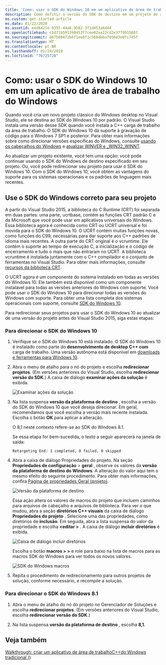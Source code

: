 ```yaml
---
title: 'Como: usar o SDK do Windows 10 em um aplicativo de área de trabalho do Windows'
description: Como definir a versão do SDK de destino em um projeto de aplicativo da área de trabalho do Windows para usar o SDK do Windows 10.
ms.custom: get-started-article
ms.date: 01/22/2020
ms.assetid: eed6421e-9355-44a6-9582-3f1d453a6d44
ms.openlocfilehash: c1d71b591398453f7cee02aa22cd2e377991588f
ms.sourcegitcommit: b67b08472b6f1ee8f1c5684bba7056d3e0fc745f
ms.translationtype: MT
ms.contentlocale: pt-BR
ms.lasthandoff: 01/24/2020
ms.locfileid: "76725728"
---
```

# <a name="how-to-use-the-windows-10-sdk-in-a-windows-desktop-application"></a>Como: usar o SDK do Windows 10 em um aplicativo de área de trabalho do Windows

Quando você cria um novo projeto clássico do Windows desktop no Visual Studio, ele se destina ao SDK do Windows 10 por padrão. O Visual Studio instala uma versão desse SDK quando você instala a C++ carga de trabalho da área de trabalho. O SDK do Windows 10 dá suporte à gravação de código para o Windows 7 SP1 e posterior. Para obter mais informações sobre como direcionar versões específicas do Windows, consulte [usando os cabeçalhos do Windows](/windows/win32/WinProg/using-the-windows-headers) e [atualizar WINVER e _WIN32_WINNT](../porting/modifying-winver-and-win32-winnt.md).

Ao atualizar um projeto existente, você tem uma opção: você pode continuar usando o SDK do Windows de destino especificado em seu projeto. Ou, você pode redirecionar seu projeto para usar o SDK do Windows 10. Com o SDK do Windows 10, você obtém as vantagens do suporte para os sistemas operacionais e os padrões de linguagem mais recentes.

## <a name="use-the-right-windows-sdk-for-your-project"></a>Use o SDK do Windows correto para seu projeto

A partir do Visual Studio 2015, a biblioteca do C Runtime (CRT) foi separada em duas partes: uma parte, ucrtbase, contém as funções CRT padrão C e da Microsoft que você pode usar em aplicativos universais do Windows. Essa biblioteca agora é conhecida como CRT ou UCRT universal e foi movida para o SDK do Windows 10. O UCRT contém muitas funções novas, como funções do C99, necessárias para dar suporte aos C++ padrões de idioma mais recentes. A outra parte do CRT original é o vcruntime. Ele contém o suporte ao tempo de execução C, a inicialização e o código de encerramento e tudo o mais que não entraram no UCRT. A biblioteca vcruntime é instalada juntamente com o C++ compilador e o conjunto de ferramentas no Visual Studio. Para obter mais informações, consulte [recursos da biblioteca CRT](../c-runtime-library/crt-library-features.md).

O UCRT agora é um componente do sistema instalado em todas as versões do Windows 10. Ele também está disponível como um componente instalável para todas as versões anteriores do Windows com suporte. Você pode usar o SDK do Windows 10 para direcionar todas as versões do Windows com suporte. Para obter uma lista completa dos sistemas operacionais com suporte, consulte [SDK do Windows 10](https://developer.microsoft.com/windows/downloads/windows-10-sdk).

Para redirecionar seus projetos para usar o SDK do Windows 10 ao atualizar de uma versão do projeto antes do Visual Studio 2015, siga estas etapas:

### <a name="to-target-the-windows-10-sdk"></a>Para direcionar o SDK do Windows 10

1. Verifique se o SDK do Windows 10 está instalado. O SDK do Windows 10 é instalado como parte do **desenvolvimento de desktop C++ com** carga de trabalho. Uma versão autônoma está disponível em [downloads e ferramentas para Windows 10](https://developer.microsoft.com/windows/downloads).

1. Abra o menu de atalho para o nó do projeto e escolha **redirecionar projetos**. (Em versões anteriores do Visual Studio, escolha **redirecionar versão do SDK**.) A caixa de diálogo **examinar ações da solução** é exibida.

   ![Examinar ações da solução](../windows/media/retargetingwindowssdk2.PNG "RetargetingWindowsSDK2")

1. Na lista suspensa **versão da plataforma de destino** , escolha a versão do SDK do Windows 10 que você deseja direcionar. Em geral, recomendamos que você escolha a versão mais recente instalada. Escolha o botão **OK** para aplicar a alteração.

   O 8,1 neste contexto refere-se ao SDK do Windows 8.1.

   Se essa etapa for bem-sucedida, o texto a seguir aparecerá na janela de saída:

   `Retargeting End: 1 completed, 0 failed, 0 skipped`

1. Abra a caixa de diálogo Propriedades do projeto. Na seção **Propriedades de configuração** > **geral** , observe os valores da **versão da plataforma de destino do Windows**. A alteração do valor aqui tem o mesmo efeito do seguinte procedimento. Para obter mais informações, confira [Página de propriedades Geral (projeto)](../build/reference/general-property-page-project.md).

   ![Versão da plataforma de destino](../windows/media/retargetingwindowssdk3.PNG "RetargetingWindowsSDK3")

   Essa ação altera os valores de macros do projeto que incluem caminhos para arquivos de cabeçalho e arquivos de biblioteca. Para ver o que mudou, abra a seção **diretórios C++ visuais** da caixa de diálogo **Propriedades do projeto** . Selecione uma das propriedades, como diretórios de **inclusão**. Em seguida, abra a lista suspensa do valor da propriedade e escolha **\<editar >** . A caixa de diálogo **incluir diretórios** é exibida.

   ![Caixa de diálogo incluir diretórios](../windows/media/retargetingwindowssdk4.PNG "RetargetingWindowsSDK4")

   Escolha o botão **macros > >** e role para baixo na lista de macros para as macros SDK do Windows para ver todos os novos valores.

   ![SDK do Windows macros](../windows/media/retargetingwindowssdk5.PNG "RetargetingWindowsSDK5")

1. Repita o procedimento de redirecionamento para outros projetos de solução, conforme necessário, e recompile a solução.

### <a name="to-target-the-windows-81-sdk"></a>Para direcionar o SDK do Windows 8.1

1. Abra o menu de atalho do nó do projeto no Gerenciador de Soluções e escolha **redirecionar projetos**. (Em versões anteriores do Visual Studio, escolha **redirecionar versão do SDK**.)

2. Na lista suspensa **versão da plataforma de destino** , escolha **8,1**.

## <a name="see-also"></a>Veja também

[Walkthrough: criar um aplicativo de área de trabalhoC++do Windows tradicional ()](../windows/walkthrough-creating-windows-desktop-applications-cpp.md)
